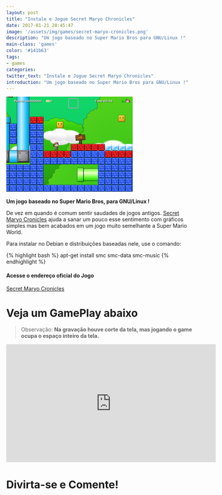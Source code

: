 ```yaml
---
layout: post
title: "Instale e Jogue Secret Maryo Chronicles"
date: 2017-01-21 20:45:47
image: '/assets/img/games/secret-maryo-cronicles.png'
description: "Um jogo baseado no Super Mario Bros para GNU/Linux !"
main-class: 'games'
color: '#141b63'
tags:
- games
categories:
twitter_text: "Instale e Jogue Secret Maryo Chronicles"
introduction: "Um jogo baseado no Super Mario Bros para GNU/Linux !"
---
```


![Secret Maryo Cronicles](/assets/img/games/secret-maryo-cronicles.png)

__Um jogo baseado no Super Mario Bros, para GNU/Linux !__

De vez em quando é comum sentir saudades de jogos antigos. [Secret Maryo Cronicles](http://www.secretmaryo.org/) ajuda a sanar um pouco esse sentimento com gráficos simples mas bem acabados  em um jogo muito semelhante a Super Mario World.

Para instalar no Debian e distribuições baseadas nele, use o comando:

{% highlight bash %}
apt-get install smc smc-data smc-music
{% endhighlight %}

#### Acesse o endereço oficial do Jogo
[Secret Maryo Cronicles](http://www.secretmaryo.org/)

# Veja um GamePlay abaixo

> Observação: __Na gravação houve corte da tela, mas jogando o game ocupa o espaço inteiro da tela.__

<div style="text-align: center;">
<iframe width="560" height="315" src="https://www.youtube.com/embed/3nk1ttiW4Go" frameborder="0" allowfullscreen></iframe>
</div>

# Divirta-se e Comente!



